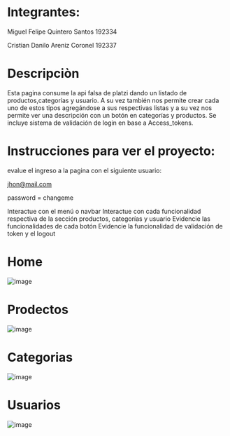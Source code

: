 #  Integrantes:

Miguel Felipe Quintero Santos 192334

Cristian Danilo Areniz Coronel 192337

#  Descripciòn

Esta pagina consume la api falsa de platzi dando un listado de productos,categorías y usuario. A su vez también nos permite crear cada uno de estos tipos agregándose a sus respectivas listas y a su vez nos permite ver una descripción con un botón en categorías y productos. Se incluye sistema de validación de login en base a Access_tokens.
#  Instrucciones para ver el proyecto:
evalue el ingreso a la pagina con el siguiente usuario:

jhon@mail.com 

password = changeme

Interactue con el menú o navbar 
Interactue con cada funcionalidad respectiva de la sección productos, categorías y usuario
Evidencie las funcionalidades de cada botón
Evidencie la funcionalidad de validación de token y el logout

#  Home
![image](https://github.com/user-attachments/assets/c4b03d8d-30d1-4d02-b4c0-74ce8d8edfde)

#  Prodectos
![image](https://github.com/user-attachments/assets/d3359d34-ae4f-4a15-a3be-a256c60e1028)

#  Categorias
![image](https://github.com/user-attachments/assets/0062b3bc-166e-4041-a838-92ce19d5a241)

#  Usuarios
![image](https://github.com/user-attachments/assets/edfaa6f1-c2d9-4e83-bc89-708e5ff28124)
